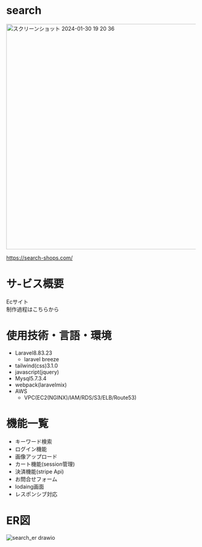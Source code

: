 # search

<a href="https://search-shops.com/">
<img width="1234" style="width:600px" alt="スクリーンショット 2024-01-30 19 20 36" src="https://github.com/morishima06/search/assets/91010416/59a000ed-0aeb-4903-b1fd-23885e37fae7">
</a>
<p>
  <a href="https://search-shops.com/">
  https://search-shops.com/
  </a>
  
</p>



# サ-ビス概要
Ecサイト<br>
制作過程はこちらから

# 使用技術・言語・環境
- Laravel8.83.23
  - laravel breeze
- tailwind(css)3.1.0
- javascript(jquery)
- Mysql5.7.3.4
- webpack(laravelmix)
- AWS
  - VPC(EC2(NGINX)/IAM/RDS/S3/ELB/Route53)
  
# 機能一覧
- キーワード検索
- ログイン機能
- 画像アップロード
- カート機能(session管理)
- 決済機能(stripe Api)
- お問合せフォーム
- lodaing画面
- レスポンシブ対応

# ER図
![search_er drawio](https://github.com/morishima06/search/assets/91010416/bcd65dc9-ee06-48c9-8c39-f4dbd4e9d147)
